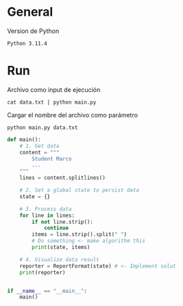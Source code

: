 # General

Version de Python

```
Python 3.11.4
```

# Run

Archivo como input de ejecución

```
cat data.txt | python main.py
```

Cargar el nombre del archivo como parámetro

```
python main.py data.txt
```


```python
def main():
    # 1. Get data
    content = """
        Student Marco
        ...
    """
    lines = content.splitlines()

    # 2. Set a global state to persist data
    state = {}

    # 3. Process data
    for line in lines:
        if not line.strip():
            continue
        items = line.strip().split(" ")
        # Do something <- make algorithm this
        print(state, items)

    # 4. Visualize data result
    reporter = ReportFormat(state) # <- Implement solut
    print(reporter)


if __name__ == "__main__":
    main()
```